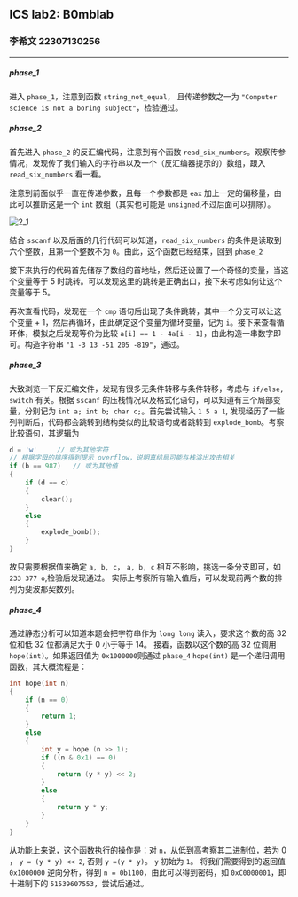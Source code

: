 ## ICS lab2: B0mblab
### 李希文 22307130256
------
##### phase_1
进入 `phase_1`，注意到函数 `string_not_equal`， 且传递参数之一为 `"Computer science is not a boring subject"`，检验通过。

##### phase_2
首先进入 `phase_2` 的反汇编代码，注意到有个函数 `read_six_numbers`。观察传参情况，发现传了我们输入的字符串以及一个（反汇编器提示的）数组，跟入 `read_six_numbers` 看一看。

注意到前面似乎一直在传递参数，且每一个参数都是 `eax` 加上一定的偏移量，由此可以推断这是一个 `int` 数组（其实也可能是 `unsigned`,不过后面可以排除）。

![2_1](pic/2_1.png)

结合 `sscanf` 以及后面的几行代码可以知道，`read_six_numbers` 的条件是读取到六个整数，且第一个整数不为 `0`。由此，这个函数已经结束，回到 `phase_2`

接下来执行的代码首先储存了数组的首地址，然后还设置了一个奇怪的变量，当这个变量等于 5 时跳转。可以发现这里的跳转是正确出口，接下来考虑如何让这个变量等于 5。

再次查看代码，发现在一个 `cmp` 语句后出现了条件跳转，其中一个分支可以让这个变量 + 1，然后再循环，由此确定这个变量为循环变量，记为 `i`。接下来查看循环体，模拟之后发现等价为比较 `a[i] == 1 - 4a[i - 1]`，由此构造一串数字即可。构造字符串 `"1 -3 13 -51 205 -819"`，通过。

##### phase_3
大致浏览一下反汇编文件，发现有很多无条件转移与条件转移，考虑与 `if/else, switch` 有关。根据 `sscanf` 的压栈情况以及格式化语句，可以知道有三个局部变量，分别记为 `int a; int b; char c;`。首先尝试输入 `1 5 a 1`, 发现经历了一些列判断后，代码都会跳转到结构类似的比较语句或者跳转到 `explode_bomb`。考察比较语句，其逻辑为 
```c++
d = 'w'     // 或为其他字符
// 根据字母的排序得到提示 overflow，说明真结局可能与栈溢出攻击相关
if (b == 987)   // 或为其他值
{
    if (d == c)
    {
        clear();
    }
    else
    {
        explode_bomb();
    }
}
```
故只需要根据值来确定 `a, b, c`， `a, b, c` 相互不影响，挑选一条分支即可，如 `233 377 o`,检验后发现通过。
实际上考察所有输入值后，可以发现前两个数的排列为斐波那契数列。

##### phase_4
通过静态分析可以知道本题会把字符串作为 `long long` 读入，要求这个数的高 32 位和低 32 位都满足大于 0 小于等于 14。
接着，函数以这个数的高 32 位调用 `hope(int)`。如果返回值为 `0x1000000`则通过 `phase_4`
`hope(int)` 是一个递归调用函数，其大概流程是：
```c++
int hope(int n)
{
    if (n == 0)
    {
        return 1;
    }
    else
    {
        int y = hope (n >> 1);
        if ((n & 0x1) == 0)
        {
            return (y * y) << 2;
        }
        else
        {
            return y * y;
        }
    }
}

```
从功能上来说，这个函数执行的操作是：对 `n`，从低到高考察其二进制位，若为 0 ， `y = (y * y) << 2`, 否则 `y =(y * y)`。 `y` 初始为 `1`。
将我们需要得到的返回值 `0x1000000` 逆向分析，得到 `n = 0b1100`，由此可以得到密码，如 `0xC0000001`，即十进制下的 `51539607553`，尝试后通过。